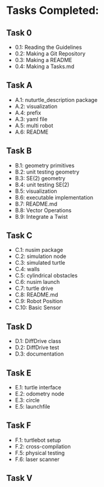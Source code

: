 # Tasks Completed:
## Task 0
* 0.1: Reading the Guidelines
* 0.2: Making a Git Repository
* 0.3: Making a README
* 0.4: Making a Tasks.md

## Task A
* A.1: nuturtle_description package
* A.2: visualization
* A.4: prefix
* A.3: yaml file
* A.5: multi robot
* A.6: README

## Task B
* B.1: geometry primitives
* B.2: unit testing geometry
* B.3: SE(2) geometry
* B.4: unit testing SE(2)
* B.5: visualization
* B.6: executable implementation
* B.7: README.md
* B.8: Vector Operations
* B.9: Integrate a Twist

## Task C
* C.1: nusim package
* C.2: simulation node
* C.3: simulated turtle
* C.4: walls
* C.5: cylindrical obstacles
* C.6: nusim launch
* C.7: turtle drive
* C.8: README.md
* C.9: Robot Position
* C.10: Basic Sensor

## Task D
* D.1: DiffDrive class
* D.2: DiffDrive test
* D.3: documentation

## Task E
* E.1: turtle interface
* E.2: odometry node
* E.3: circle
* E.5: launchfile

## Task F
* F.1: turtlebot setup
* F.2: cross-compilation
* F.5: physical testing
* F.6: laser scanner

## Task V


